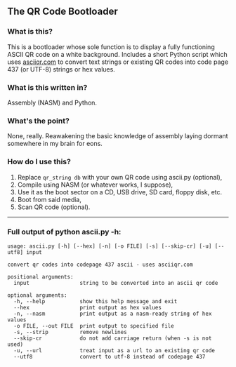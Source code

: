 ## The QR Code Bootloader

### What is this?

This is a bootloader whose sole function is to display a fully functioning ASCII QR code on a white background. Includes a short Python script which uses [asciiqr.com](http://asciiqr.com/) to convert text strings or existing QR codes into code page 437 (or UTF-8) strings or hex values.

### What is this written in?

Assembly (NASM) and Python.

### What's the point?

None, really. Reawakening the basic knowledge of assembly laying dormant somewhere in my brain for eons.

### How do I use this?

1. Replace `qr_string db` with your own QR code using ascii.py (optional),
2. Compile using NASM (or whatever works, I suppose),
3. Use it as the boot sector on a CD, USB drive, SD card, floppy disk, etc.
4. Boot from said media,
5. Scan QR code (optional).

---

### Full output of python ascii.py -h:

```
usage: ascii.py [-h] [--hex] [-n] [-o FILE] [-s] [--skip-cr] [-u] [--utf8] input

convert qr codes into codepage 437 ascii - uses asciiqr.com

positional arguments:
  input                string to be converted into an ascii qr code

optional arguments:
  -h, --help           show this help message and exit
  --hex                print output as hex values
  -n, --nasm           print output as a nasm-ready string of hex values
  -o FILE, --out FILE  print output to specified file
  -s, --strip          remove newlines
  --skip-cr            do not add carriage return (when -s is not used)
  -u, --url            treat input as a url to an existing qr code
  --utf8               convert to utf-8 instead of codepage 437
```
